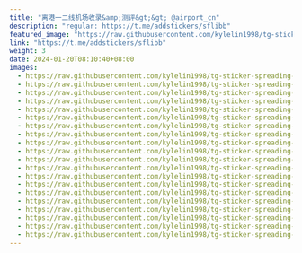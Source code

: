 ```yaml
---
title: "离港一二线机场收录&amp;测评&gt;&gt; @airport_cn"
description: "regular: https://t.me/addstickers/sflibb"
featured_image: "https://raw.githubusercontent.com/kylelin1998/tg-sticker-spreading-worldwide-images/main/img/380e5c94-159c-44be-b137-2461a46b2445.jpg"
link: "https://t.me/addstickers/sflibb"
weight: 3
date: 2024-01-20T08:10:40+08:00
images:
  - https://raw.githubusercontent.com/kylelin1998/tg-sticker-spreading-worldwide-images/main/img/380e5c94-159c-44be-b137-2461a46b2445.jpg
  - https://raw.githubusercontent.com/kylelin1998/tg-sticker-spreading-worldwide-images/main/img/cfae81ee-afff-444a-b6ef-f20004aa7e94.jpg
  - https://raw.githubusercontent.com/kylelin1998/tg-sticker-spreading-worldwide-images/main/img/3c5e8d5d-4577-4375-9725-c51681f3bed9.jpg
  - https://raw.githubusercontent.com/kylelin1998/tg-sticker-spreading-worldwide-images/main/img/eb704da4-5697-4683-aa8b-d41ccabda8b4.jpg
  - https://raw.githubusercontent.com/kylelin1998/tg-sticker-spreading-worldwide-images/main/img/7c50bba4-ea63-4fa7-b7b8-5178314d016a.jpg
  - https://raw.githubusercontent.com/kylelin1998/tg-sticker-spreading-worldwide-images/main/img/23f11063-ce24-48ce-ac05-a2952333e7e1.jpg
  - https://raw.githubusercontent.com/kylelin1998/tg-sticker-spreading-worldwide-images/main/img/e84ca480-3da3-470b-874c-0741af566fe7.jpg
  - https://raw.githubusercontent.com/kylelin1998/tg-sticker-spreading-worldwide-images/main/img/f4152931-6767-4d58-b2fe-21a2b91fc946.jpg
  - https://raw.githubusercontent.com/kylelin1998/tg-sticker-spreading-worldwide-images/main/img/321324b3-306b-4b02-8ab0-883ce6c886b5.jpg
  - https://raw.githubusercontent.com/kylelin1998/tg-sticker-spreading-worldwide-images/main/img/a2c31643-3ce8-4cc5-8567-a6a461f3480c.jpg
  - https://raw.githubusercontent.com/kylelin1998/tg-sticker-spreading-worldwide-images/main/img/0714ada9-460d-4638-8801-8729e9f57cd2.jpg
  - https://raw.githubusercontent.com/kylelin1998/tg-sticker-spreading-worldwide-images/main/img/9b48d112-a7b5-4d0a-bf64-589c21ba2548.jpg
  - https://raw.githubusercontent.com/kylelin1998/tg-sticker-spreading-worldwide-images/main/img/3c3572a3-4398-4a2c-a1ee-aa26a7ff15a7.jpg
  - https://raw.githubusercontent.com/kylelin1998/tg-sticker-spreading-worldwide-images/main/img/3426bb5f-7150-4bde-8f8c-31589a915763.jpg
  - https://raw.githubusercontent.com/kylelin1998/tg-sticker-spreading-worldwide-images/main/img/4fcc5a7d-3d82-45e8-a959-676eb0ef638f.jpg
  - https://raw.githubusercontent.com/kylelin1998/tg-sticker-spreading-worldwide-images/main/img/01c28499-7a2f-4d51-b82f-b0801591e55e.jpg
  - https://raw.githubusercontent.com/kylelin1998/tg-sticker-spreading-worldwide-images/main/img/74f6959d-2c2f-4ae9-8ee3-b4ccf1abf64c.jpg
  - https://raw.githubusercontent.com/kylelin1998/tg-sticker-spreading-worldwide-images/main/img/9fbbe560-78a6-47a7-82ff-fe3c495dd514.jpg
  - https://raw.githubusercontent.com/kylelin1998/tg-sticker-spreading-worldwide-images/main/img/a1954e35-66ac-4770-9c9c-211919ef8e26.jpg
  - https://raw.githubusercontent.com/kylelin1998/tg-sticker-spreading-worldwide-images/main/img/272fc76d-101b-4ec7-b8ee-28066b8d3743.jpg
---
```

